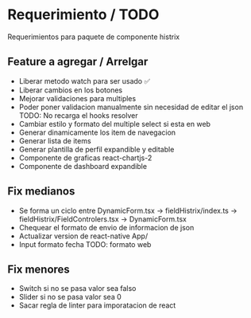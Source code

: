 # Requerimiento / TODO

Requerimientos para paquete de componente histrix

## Feature a agregar / Arrelgar

- Liberar metodo watch para ser usado ✅
- Liberar cambios en los botones
- Mejorar validaciones para multiples
- Poder poner validacion manualmente sin necesidad de editar el json TODO: No recarga el hooks resolver
- Cambiar estilo y formato del multiple select si esta en web
- Generar dinamicamente los item de navegacion
- Generar lista de items
- Generar plantilla de perfil expandible y editable
- Componente de graficas react-chartjs-2
- Componente de dashboard expandible

## Fix medianos

- Se forma un ciclo entre DynamicForm.tsx -> fieldHistrix/index.ts -> fieldHistrix/FieldControlers.tsx -> DynamicForm.tsx
- Chequear el formato de envio de informacion de json
- Actualizar version de react-native App/
- Input formato fecha TODO: formato web

## Fix menores

- Switch si no se pasa valor sea falso
- Slider si no se pasa valor sea 0
- Sacar regla de linter para imporatacion de react
